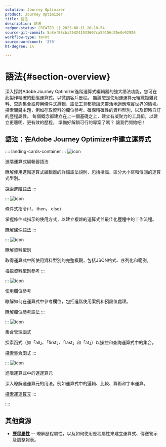 ```yaml
---
solution: Journey Optimizer
product: Journey Optimizer
title: 語法
description: 語法
redpen-status: CREATED_||_2025-08-11_20-10-54
source-git-commit: 5a8ef88cba254241933607ca59156d35e0e92926
workflow-type: tm+mt
source-wordcount: '270'
ht-degree: 1%

---
```



# 語法{#section-overview}

深入探討Adobe Journey Optimizer進階運算式編輯器的強大語法功能，您可在此製作精確的動態運算式，以微調客戶歷程。 無論您是使用運運算元組織複雜資料、查詢集合或套用條件式邏輯，語法工具都能讓您靈活地適應現實世界的情境。 探索關鍵主題，例如存取資料的欄位參考、確保精確性的資料型別，以及即時自訂的歷程屬性。 每個概念都建立在上一個基礎之上，建立有凝聚力的工具組，以建立更聰明、更有效的歷程。 準備好解鎖可行的專案了嗎？ 讓我們開始吧！

## 語法：在Adobe Journey Optimizer中建立運算式

:::: landing-cards-container
:::
![icon](https://cdn.experienceleague.adobe.com/icons/code-branch.svg?lang=zh-Hant)

進階運算式編輯器語法

瞭解使用進階運算式編輯器的詳細語法規則，包括括弧、區分大小寫和傳回的運算式型別。

[探索進階語法](../using/building-journeys/expression/generalities.md)
:::

:::
![icon](https://cdn.experienceleague.adobe.com/icons/list-check.svg?lang=zh-Hant)

條件式指令(if， then， else)

掌握條件式指示的使用方式，以建立複雜的運算式並最佳化歷程中的工作流程。

[瞭解條件語法](../using/building-journeys/expression/conditional-instruction.md)
:::

:::
![icon](https://cdn.experienceleague.adobe.com/icons/book.svg?lang=zh-Hant)

瞭解資料型別

取得運算式中所使用資料型別的完整概觀，包括JSON格式、序列化和範例。

[檢視資料型別參考](../using/building-journeys/expression/data-types.md)
:::

:::
![icon](https://cdn.experienceleague.adobe.com/icons/code-branch.svg?lang=zh-Hant)

使用欄位參考

瞭解如何在運算式中參考欄位，包括進階使用案例和預設值處理。

[瞭解欄位參考語法](../using/building-journeys/expression/field-references.md)
:::

:::
![icon](https://cdn.experienceleague.adobe.com/icons/gear.svg?lang=zh-Hant)

集合管理函式

探索函式（如「all」、「first」、「last」和「at」）以操控和查詢運算式中的集合。

[探索集合函式](../using/building-journeys/expression/collection-management-functions.md)
:::

:::
![icon](https://cdn.experienceleague.adobe.com/icons/screwdriver-wrench.svg?lang=zh-Hant)

進階運算式中的運運算元

深入瞭解運運算元的用法，例如運算式中的邏輯、比較、算術和字串運算。

[探索運運算元](../using/building-journeys/expression/operators.md)
:::

::::


## 其他資源

- **[歷程屬性](../using/building-journeys/expression/journey-properties.md)** — 瞭解歷程屬性，以及如何使用歷程屬性來建立運算式、傳送警示及調整報表。
